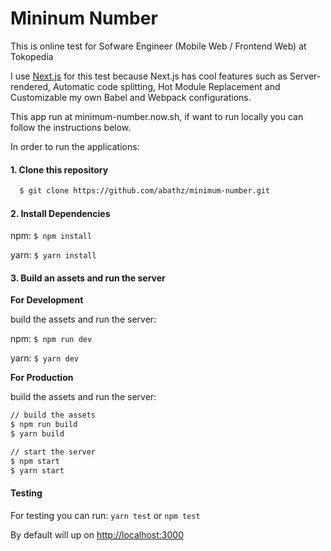 # Mininum Number

This is online test for Sofware Engineer (Mobile Web / Frontend Web) at Tokopedia

I use [Next.js](https://github.com/zeit/next.js) for this test because Next.js has cool features such as Server-rendered, Automatic code splitting, Hot Module Replacement and Customizable my own Babel and Webpack configurations.

This app run at minimum-number.now.sh, if want to run locally you can follow the instructions below.

In order to run the applications:

#### 1. Clone this repository

  ```bash
    $ git clone https://github.com/abathz/minimum-number.git
  ```

#### 2. Install Dependencies

npm: `$ npm install`

yarn: `$ yarn install`

#### 3. Build an assets and run the server

**For Development**

build the assets and run the server:

npm: `$ npm run dev`

yarn: `$ yarn dev`

**For Production**

build the assets and run the server:

   ```bash
   // build the assets
   $ npm run build
   $ yarn build

   // start the server
   $ npm start
   $ yarn start
   ```

#### Testing

For testing you can run: `yarn test` or `npm test`

By default will up on [http://localhost:3000](http://localhost:3000)